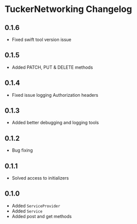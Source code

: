 # TuckerNetworking Changelog

## 0.1.6

- Fixed swift tool version issue

## 0.1.5

- Added PATCH, PUT & DELETE methods

## 0.1.4

- Fixed issue logging Authorization headers

## 0.1.3

- Added better debugging and logging tools

## 0.1.2

- Bug fixing

## 0.1.1

- Solved access to initializers

## 0.1.0

- Added `ServiceProvider`
- Added `Service`
- Added post and get methods
